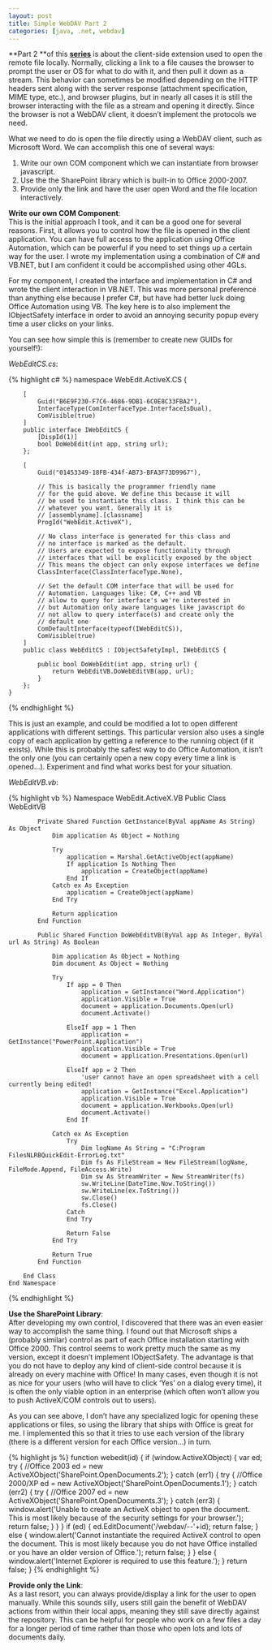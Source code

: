 ```yaml
---
layout: post
title: Simple WebDAV Part 2
categories: [java, .net, webdav]
---
```


**Part 2 **of this **[series][1]** is about the client-side extension used to open the remote file locally.  Normally, clicking a link to a file causes the browser to prompt the user or OS for what to do with it, and then pull it down as a stream.  This behavior can sometimes be modified depending on the HTTP headers sent along with the server response (attachment specification, MIME type, etc.), and browser plugins, but in nearly all cases it is still the browser interacting with the file as a stream and opening it directly.  Since the browser is not a WebDAV client, it doesn’t implement the protocols we need.

What we need to do is open the file directly using a WebDAV client, such as Microsoft Word.  We can accomplish this one of several ways:

1. Write our own COM component which we can instantiate from browser javascript.  
2. Use the the SharePoint library which is built-in to Office 2000-2007.  
3. Provide only the link and have the user open Word and the file location interactively.

**Write our own COM Component**:  
This is the initial approach I took, and it can be a good one for several reasons.  First, it allows you to control how the file is opened in the client application.  You can have full access to the application using Office Automation, which can be powerful if you need to set things up a certain way for the user.  I wrote my implementation using a combination of C# and VB.NET, but I am confident it could be accomplished using other 4GLs.

For my component, I created the interface and implementation in C# and wrote the client interaction in VB.NET.  This was more personal preference than anything else because I prefer C#, but have had better luck doing Office Automation using VB.  The key here is to also implement the IObjectSafety interface in order to avoid an annoying security popup every time a user clicks on your links.

You can see how simple this is (remember to create new GUIDs for yourself!):

*WebEditCS.cs*:

{% highlight c# %}
    namespace WebEdit.ActiveX.CS {
    
        [
            Guid("B6E9F230-F7C6-4686-9DB1-6C0E8C33FBA2"),
            InterfaceType(ComInterfaceType.InterfaceIsDual),
            ComVisible(true)
        ]
        public interface IWebEditCS {
            [DispId(1)]
            bool DoWebEdit(int app, string url);
        };
    
        [
            Guid("01453349-18FB-434f-AB73-BFA3F73D9967"),
    
            // This is basically the programmer friendly name
            // for the guid above. We define this because it will
            // be used to instantiate this class. I think this can be
            // whatever you want. Generally it is
            // [assemblyname].[classname]
            ProgId("WebEdit.ActiveX"),
    
            // No class interface is generated for this class and
            // no interface is marked as the default.
            // Users are expected to expose functionality through
            // interfaces that will be explicitly exposed by the object
            // This means the object can only expose interfaces we define
            ClassInterface(ClassInterfaceType.None),
    
            // Set the default COM interface that will be used for
            // Automation. Languages like: C#, C++ and VB
            // allow to query for interface's we're interested in
            // but Automation only aware languages like javascript do
            // not allow to query interface(s) and create only the
            // default one
            ComDefaultInterface(typeof(IWebEditCS)),
            ComVisible(true)
        ]
        public class WebEditCS : IObjectSafetyImpl, IWebEditCS {
    
            public bool DoWebEdit(int app, string url) {
                return WebEditVB.DoWebEditVB(app, url);
            }
        };
    }
{% endhighlight %}    

This is just an example, and could be modified a lot to open different applications with different settings.   This particular version also uses a single copy of each application by getting a reference to the running object (if it exists).  While this is probably the safest way to do Office Automation, it isn’t the only one (you can certainly open a new copy every time a link is opened…).   Experiment and find what works best for your situation.

*WebEditVB.vb*:

{% highlight vb %}
    Namespace WebEdit.ActiveX.VB
        Public Class WebEditVB
    
            Private Shared Function GetInstance(ByVal appName As String) As Object
                Dim application As Object = Nothing
    
                Try
                    application = Marshal.GetActiveObject(appName)
                    If application Is Nothing Then
                        application = CreateObject(appName)
                    End If
                Catch ex As Exception
                    application = CreateObject(appName)
                End Try
    
                Return application
            End Function
    
            Public Shared Function DoWebEditVB(ByVal app As Integer, ByVal url As String) As Boolean
    
                Dim application As Object = Nothing
                Dim document As Object = Nothing
    
                Try
                    If app = 0 Then
                        application = GetInstance("Word.Application")
                        application.Visible = True
                        document = application.Documents.Open(url)
                        document.Activate()
    
                    ElseIf app = 1 Then
                        application = GetInstance("PowerPoint.Application")
                        application.Visible = True
                        document = application.Presentations.Open(url)
    
                    ElseIf app = 2 Then
                        'user cannot have an open spreadsheet with a cell currently being edited!
                        application = GetInstance("Excel.Application")
                        application.Visible = True
                        document = application.Workbooks.Open(url)
                        document.Activate()
                    End If
    
                Catch ex As Exception
                    Try
                        Dim logName As String = "C:Program FilesNLRBQuickEdit-ErrorLog.txt"
                        Dim fs As FileStream = New FileStream(logName, FileMode.Append, FileAccess.Write)
                        Dim sw As StreamWriter = New StreamWriter(fs)
                        sw.WriteLine(DateTime.Now.ToString())
                        sw.WriteLine(ex.ToString())
                        sw.Close()
                        fs.Close()
                    Catch
                    End Try
    
                    Return False
                End Try
    
                Return True
            End Function
    
        End Class
    End Namespace
{% endhighlight %}    

**Use the SharePoint Library**:  
After developing my own control, I discovered that there was an even easier way to accomplish the same thing.  I found out that Microsoft ships a (probably similar) control as part of each Office installation starting with Office 2000.  This control seems to work pretty much the same as my version, except it doesn’t implement IObjectSafety.   The advantage is that you do not have to deploy any kind of client-side control because it is already on every machine with Office!  In many cases, even though it is not as nice for your users (who will have to click ‘Yes’ on a dialog every time), it is often the only viable option in an enterprise (which often won’t allow you to push ActiveX/COM controls out to users).

As you can see above, I don’t have any specialized logic for opening these applications or files, so using the library that ships with Office is great for me.  I implemented this so that it tries to use each version of the library (there is a different version for each Office version…) in turn.

{% highlight js %}
    function webedit(id) {
		if (window.ActiveXObject) {
			var ed;
			try {
				//Office 2003
				ed = new ActiveXObject('SharePoint.OpenDocuments.2');
			} catch (err1) {
				try {
					//Office 2000/XP
					ed = new ActiveXObject('SharePoint.OpenDocuments.1');
				} catch (err2) {
					try {
						//Office 2007
						ed = new ActiveXObject('SharePoint.OpenDocuments.3');
					} catch (err3) {
						window.alert('Unable to create an ActiveX object to open the document. This is most likely because of the security settings for your browser.');
						return false;
					}
				}
			}
			if (ed) {
				ed.EditDocument('/webdav/--'+id);
				return false;
			} else {
				window.alert('Cannot instantiate the required ActiveX control to open the document. This is most likely because you do not have Office installed or you have an older version of Office.');
				return false;
			}
		} else {
			window.alert('Internet Explorer is required to use this feature.');
		}
		return false;
	}
{% endhighlight %}    

**Provide only the Link**:  
As a last resort, you can always provide/display a link for the user to open manually.  While this sounds silly, users still gain the benefit of WebDAV actions from within their local apps, meaning they still save directly against the repository.  This can be helpful for people who work on a few files a day for a longer period of time rather than those who open lots and lots of documents daily.

 [1]: 2009-09-21-simple-webdav-part-1 "Simple WebDAV Part 1"  